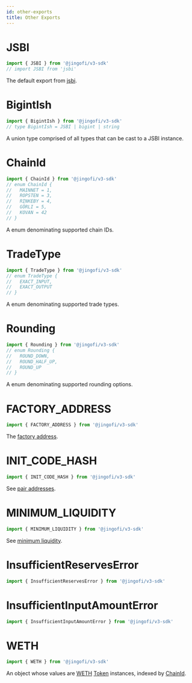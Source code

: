 ```yaml
---
id: other-exports
title: Other Exports
---
```


# JSBI

```typescript
import { JSBI } from '@jingofi/v3-sdk'
// import JSBI from 'jsbi'
```

The default export from [jsbi](https://github.com/GoogleChromeLabs/jsbi).

# BigintIsh

```typescript
import { BigintIsh } from '@jingofi/v3-sdk'
// type BigintIsh = JSBI | bigint | string
```

A union type comprised of all types that can be cast to a JSBI instance.

# ChainId

```typescript
import { ChainId } from '@jingofi/v3-sdk'
// enum ChainId {
//   MAINNET = 1,
//   ROPSTEN = 3,
//   RINKEBY = 4,
//   GÖRLI = 5,
//   KOVAN = 42
// }
```

A enum denominating supported chain IDs.

# TradeType

```typescript
import { TradeType } from '@jingofi/v3-sdk'
// enum TradeType {
//   EXACT_INPUT,
//   EXACT_OUTPUT
// }
```

A enum denominating supported trade types.

# Rounding

```typescript
import { Rounding } from '@jingofi/v3-sdk'
// enum Rounding {
//   ROUND_DOWN,
//   ROUND_HALF_UP,
//   ROUND_UP
// }
```

A enum denominating supported rounding options.

# FACTORY_ADDRESS

```typescript
import { FACTORY_ADDRESS } from '@jingofi/v3-sdk'
```

The [factory address](../../../contracts/v1/reference/smart-contracts/factory#address).

# INIT_CODE_HASH

```typescript
import { INIT_CODE_HASH } from '@jingofi/v3-sdk'
```

See [pair addresses](../../../contracts/v1/guides/smart-contract-integration/getting-pair-addresses).

# MINIMUM_LIQUIDITY

```typescript
import { MINIMUM_LIQUIDITY } from '@jingofi/v3-sdk'
```

See [minimum liquidity](../../../contracts/v1/reference/smart-contracts/pair#minimum-liquidity).

# InsufficientReservesError

```typescript
import { InsufficientReservesError } from '@jingofi/v3-sdk'
```

# InsufficientInputAmountError

```typescript
import { InsufficientInputAmountError } from '@jingofi/v3-sdk'
```

# WETH

```typescript
import { WETH } from '@jingofi/v3-sdk'
```

An object whose values are [WETH](../../../contracts/v1/reference/smart-contracts/router-02#weth) [Token](token) instances, indexed by [ChainId](#chainid).
